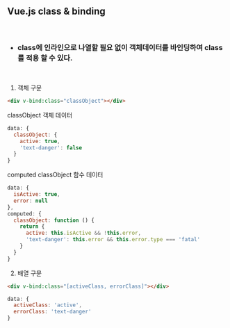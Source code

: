 ## Vue.js class & binding

<br>

* ### class에 인라인으로 나열할 필요 없이 객체데이터를 바인딩하여 class를 적용 할 수 있다.
<br>

1. 객체 구문
```html
<div v-bind:class="classObject"></div>
```
classObject 객체 데이터
```js
data: {
  classObject: {
    active: true,
    'text-danger': false
  }
}
```

computed classObject 함수 데이터
```js
data: {
  isActive: true,
  error: null
},
computed: {
  classObject: function () {
    return {
      active: this.isActive && !this.error,
      'text-danger': this.error && this.error.type === 'fatal'
    }
  }
}
```

2. 배열 구문
```html
<div v-bind:class="[activeClass, errorClass]"></div>
```
```js
data: {
  activeClass: 'active',
  errorClass: 'text-danger'
}
```